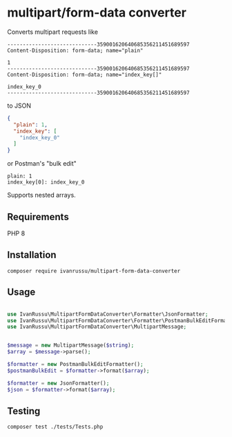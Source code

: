 # multipart/form-data converter

Converts multipart requests like 

```
-----------------------------359001620640685356211451689597
Content-Disposition: form-data; name="plain"

1
-----------------------------359001620640685356211451689597
Content-Disposition: form-data; name="index_key[]"

index_key_0
-----------------------------359001620640685356211451689597
```

to JSON 

```json
{
  "plain": 1,
  "index_key": [
    "index_key_0"
  ]
}
```

or Postman's "bulk edit"

```
plain: 1
index_key[0]: index_key_0
```


Supports nested arrays.

## Requirements

PHP 8

## Installation

```
composer require ivanrussu/multipart-form-data-converter 
```

## Usage

```php

use IvanRussu\MultipartFormDataConverter\Formatter\JsonFormatter;
use IvanRussu\MultipartFormDataConverter\Formatter\PostmanBulkEditFormatter;
use IvanRussu\MultipartFormDataConverter\MultipartMessage;


$message = new MultipartMessage($string);
$array = $message->parse();

$formatter = new PostmanBulkEditFormatter();
$postmanBulkEdit = $formatter->format($array);

$formatter = new JsonFormatter();
$json = $formatter->format($array);
```

## Testing

```
composer test ./tests/Tests.php
```
